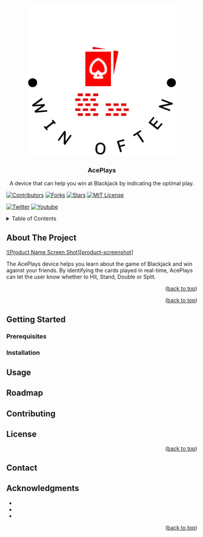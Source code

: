 <!-- Improved compatibility of back to top link: See: https://github.com/othneildrew/Best-README-Template/pull/73 -->
<a name="readme-top"></a>
<!--
*** Thanks for checking out the Best-README-Template. If you have a suggestion
*** that would make this better, please fork the repo and create a pull request
*** or simply open an issue with the tag "enhancement".
*** Don't forget to give the project a star!
*** Thanks again! Now go create something AMAZING! :D
-->




<!-- PROJECT LOGO -->
<br />
<div align="center">
  <a href="https://github.com/Ace-Plays-Blackjack/ace-plays-game">
    <img src="logo/aceplays-blackjack-logo-transparent4.png" alt="Logo" width="400" height="400">
  </a>

<h3 align="center">AcePlays</h3>

  <p align="center">
    A device that can help you win at Blackjack by indicating the optimal play.
    <br />
  </p>
</div>

<!-- LINKS -->

[![Contributors][contributors-shield]][contributors-url]
[![Forks][forks-shield]][forks-url]
[![Stars][stars-shield]][stars-url]
[![MIT License][license-shield]][license-url]

[![Twitter][twitter-shield]][twitter-url]
[![Youtube][youtube-shield]][youtube-url]



<!-- TABLE OF CONTENTS -->
<details>
  <summary>Table of Contents</summary>
  <ol>
    <li>
      <a href="#about-the-project">About The Project</a>
      <ul>
        <li><a href="#built-with">Built With</a></li>
      </ul>
    </li>
    <li>
      <a href="#getting-started">Getting Started</a>
      <ul>
        <li><a href="#prerequisites">Prerequisites</a></li>
        <li><a href="#installation">Installation</a></li>
      </ul>
    </li>
    <li><a href="#usage">Usage</a></li>
    <li><a href="#roadmap">Roadmap</a></li>
    <li><a href="#contributing">Contributing</a></li>
    <li><a href="#license">License</a></li>
    <li><a href="#contact">Contact</a></li>
    <li><a href="#acknowledgments">Acknowledgments</a></li>
  </ol>
</details>



<!-- ABOUT THE PROJECT -->
## About The Project

[![Product Name Screen Shot][product-screenshot]](https://example.com)

The AcePlays device helps you learn about the game of Blackjack and win against your friends. By identifying the cards played in real-time, AcePlays can let the user know whether to Hit, Stand, Double or Split.

<p align="right">(<a href="#readme-top">back to top</a>)</p>


<p align="right">(<a href="#readme-top">back to top</a>)</p>


<!-- GETTING STARTED -->
## Getting Started


### Prerequisites


### Installation



<!-- USAGE EXAMPLES -->
## Usage




<!-- ROADMAP -->
## Roadmap


<!-- CONTRIBUTING -->
## Contributing

<!-- LICENSE -->
## License

<p align="right">(<a href="#readme-top">back to top</a>)</p>



<!-- CONTACT -->
## Contact


<!-- ACKNOWLEDGMENTS -->
## Acknowledgments

* []()
* []()
* []()

<p align="right">(<a href="#readme-top">back to top</a>)</p>



<!-- MARKDOWN LINKS & IMAGES -->
<!-- https://www.markdownguide.org/basic-syntax/#reference-style-links -->
[contributors-shield]: https://img.shields.io/github/contributors/Ace-Plays-Blackjack/ace-plays-game.svg?style=for-the-badge
[contributors-url]: https://github.com/Ace-Plays-Blackjack/ace-plays-game/graphs/contributors
[forks-shield]: https://img.shields.io/github/forks/Ace-Plays-Blackjack/ace-plays-game.svg?style=for-the-badge
[forks-url]: https://github.com/Ace-Plays-Blackjack/ace-plays-game/network/members
[stars-shield]: https://img.shields.io/github/stars/Ace-Plays-Blackjack/ace-plays-game.svg?style=for-the-badge
[stars-url]: https://github.com/Ace-Plays-Blackjack/ace-plays-game/stargazers
[issues-shield]: https://img.shields.io/github/issues/Ace-Plays-Blackjack/ace-plays-game.svg?style=for-the-badge
[issues-url]: https://github.com/github_username/repo_name/issues
[license-shield]: https://img.shields.io/github/license/Ace-Plays-Blackjack/ace-plays-game.svg?style=for-the-badge
[license-url]: https://github.com/Ace-Plays-Blackjack/ace-plays-game/blob/master/LICENSE.txt

[twitter-shield]: https://img.shields.io/twitter/follow/username?label=Twitter&style=social
[twitter-url]: https://twitter.com/AcePlay25807009

[youtube-shield]: https://img.shields.io/youtube/channel/views/UCsEz7-PU1gYQ-DuntVkb_oQ?style=social
[youtube-url]: https://www.youtube.com/channel/UCsEz7-PU1gYQ-DuntVkb_oQ
<!-- [youtube-url]: https://www.youtube.com/@aceplaysblackjackdecisionmaker -->
